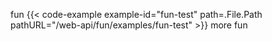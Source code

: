 fun
{{< code-example example-id="fun-test" path=.File.Path pathURL="/web-api/fun/examples/fun-test" >}}
more fun